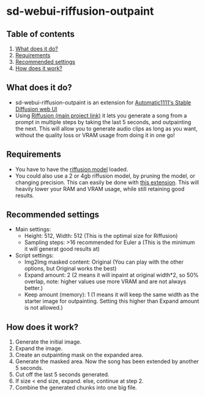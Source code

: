 # sd-webui-riffusion-outpaint
## Table of contents
1. [What does it do?](#what-does-it-do)
2. [Requirements](#requirements)
3. [Recommended settings](#recommended-settings)
4. [How does it work?](#how-does-it-work)

## What does it do?
* sd-webui-riffusion-outpaint is an extension for
[Automatic1111's Stable Diffusion web UI](https://github.com/AUTOMATIC1111/stable-diffusion-webui)
* Using [Riffusion (main project link)](https://github.com/riffusion/riffusion) it lets you generate a song from a prompt in multiple steps by taking the last 5 seconds, and outpainting the next.
This will allow you to generate audio clips as long as you want, without the quality loss or VRAM usage from doing it in
one go!

## Requirements
* You have to have the [riffusion model](https://huggingface.co/riffusion/riffusion-model-v1) loaded.
* You could also use a 2 or 4gb riffusion model, by pruning the model, or changing precision. This can easily be done with [this extension](https://github.com/Akegarasu/sd-webui-model-converter). This will heavily lower your RAM and VRAM usage, while still retaining good results.

## Recommended settings
* Main settings:
  * Height: 512, Width: 512 (This is the optimal size for Riffusion)
  * Sampling steps: >16 recommended for Euler a (This is the minimum it will generat good results at)
* Script settings:
  * Img2Img masked content: Original (You can play with the other options, but Original works the best)
  * Expand amount: 2 (2 means it will inpaint at original width*2, so 50% overlap, note: higher values use more VRAM and
  are not always better.)
  * Keep amount (memory): 1 (1 means it will keep the same width as the starter image for outpainting. Setting this higher than
  Expand amount is not allowed.)

## How does it work?
1. Generate the initial image.
2. Expand the image.
3. Create an outpainting mask on the expanded area.
4. Generate the masked area. Now the song has been extended by another 5 seconds.
5. Cut off the last 5 seconds generated.
6. If size < end size, expand. else, continue at step 2.
7. Combine the generated chunks into one big file.